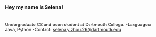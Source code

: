 ### Hey my name is Selena!
# 
Undergraduate CS and econ student at Dartmouth College.
-Languages: Java, Python
-Contact: selena.y.zhou.26@dartmouth.edu
